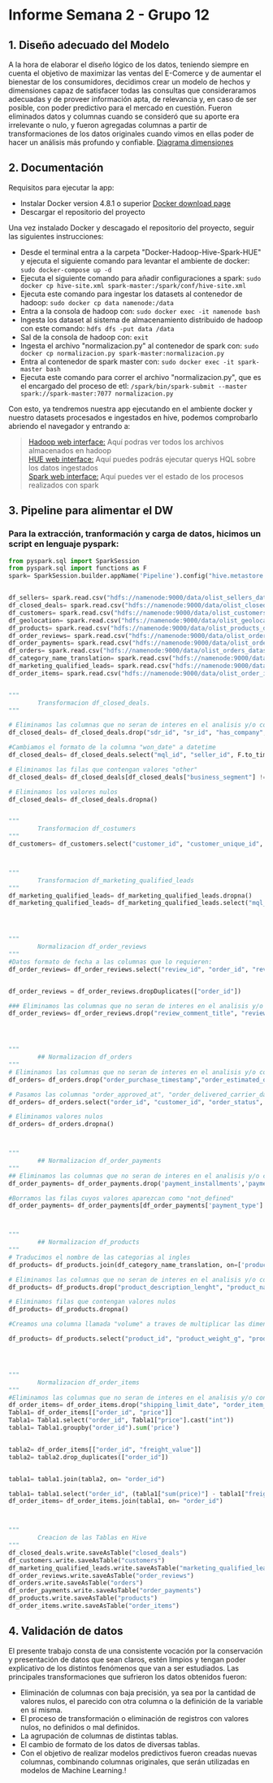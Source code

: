 # **Informe Semana 2 - Grupo 12**

## **1. Diseño adecuado del Modelo**
  A la hora de elaborar el diseño lógico de los datos, teniendo siempre en cuenta el objetivo de maximizar las ventas del E-Comerce y de aumentar el bienestar de los consumidores, decidimos crear un modelo de hechos y dimensiones capaz de satisfacer todas las consultas que consideraramos adecuadas y de proveer información apta, de relevancia y, en caso de ser posible, con poder predictivo para el mercado en cuestión. Fueron eliminados datos y columnas cuando se consideró que su aporte era irrelevante o nulo, y fueron agregadas columnas a partir de transformaciones de los datos originales cuando vimos en ellas poder de hacer un análisis más profundo y confiable.
  [Diagrama dimensiones](https://user-images.githubusercontent.com/99231030/179021043-2ffed5d8-f134-4eac-a795-06a3c57a54b6.jpg)
  
## **2. Documentación**
Requisitos para ejecutar la app:
- Instalar Docker version 4.8.1 o superior [Docker download page](https://www.docker.com/products/docker-desktop/)
- Descargar el repositorio del proyecto

Una vez instalado Docker y descagado el repositorio del proyecto, seguir las siguientes instrucciones:
- Desde el terminal entra a la carpeta "Docker-Hadoop-Hive-Spark-HUE" y ejecuta el siguiente comando para levantar el ambiente de docker: `sudo docker-compose up -d`
- Ejecuta el siguiente comando para añadir configuraciones a spark: `sudo docker cp hive-site.xml spark-master:/spark/conf/hive-site.xml`
- Ejecuta este comando para ingestar los datasets al contenedor de hadoop: `sudo docker cp data namenode:/data`
- Entra a la consola de hadoop con: `sudo docker exec -it namenode bash` 
- Ingesta los dataset al sistema de almacenamiento distribuido de hadoop con este comando: `hdfs dfs -put data /data`
- Sal de la consola de hadoop con: `exit`
- Ingesta el archivo "normalizacion.py" al contenedor de spark con: `sudo docker cp normalizacion.py spark-master:normalizacion.py`
- Entra al contenedor de spark master con: `sudo docker exec -it spark-master bash`
- Ejecuta este comando para correr el archivo "normalizacion.py", que es el encargado del proceso de etl: `/spark/bin/spark-submit --master spark://spark-master:7077 normalizacion.py`

Con esto, ya tendremos nuestra app ejecutando en el ambiente docker y nuestro datasets procesados e ingestados en hive, podemos comprobarlo abriendo el navegador y entrando a:

> [Hadoop web interface:](http://localhost:9870) Aquí podras ver todos los archivos almacenados en hadoop  
> [HUE web interface:](http://localhost:8888) Aquí puedes podrás ejecutar querys HQL sobre los datos ingestados  
>[Spark web interface:](http://localhost:8080) Aquí puedes ver el estado de los procesos realizados con spark  




## **3. Pipeline para alimentar el DW**
### **Para la extracción, tranformación y carga de datos, hicimos un script en lenguaje pyspark:**
~~~Python
from pyspark.sql import SparkSession
from pyspark.sql import functions as F
spark= SparkSession.builder.appName('Pipeline').config("hive.metastore.warehouse.dir", "/user/hive/metastore/").master("spark://spark-master:7077").enableHiveSupport().getOrCreate()


df_sellers= spark.read.csv("hdfs://namenode:9000/data/olist_sellers_dataset.csv", header= "True")
df_closed_deals= spark.read.csv("hdfs://namenode:9000/data/olist_closed_deals_dataset.csv", header= "True")
df_customers= spark.read.csv("hdfs://namenode:9000/data/olist_customers_dataset.csv", header= "True")
df_geolocation= spark.read.csv("hdfs://namenode:9000/data/olist_geolocation_dataset.csv", header= "True")
df_products= spark.read.csv("hdfs://namenode:9000/data/olist_products_dataset.csv", header= "True")
df_order_reviews= spark.read.csv("hdfs://namenode:9000/data/olist_order_reviews_dataset.csv", header= "True")
df_order_payments= spark.read.csv("hdfs://namenode:9000/data/olist_order_payments_dataset.csv", header= "True")
df_orders= spark.read.csv("hdfs://namenode:9000/data/olist_orders_dataset.csv", header= "True")
df_category_name_translation= spark.read.csv("hdfs://namenode:9000/data/product_category_name_translation.csv", header= "True")
df_marketing_qualified_leads= spark.read.csv("hdfs://namenode:9000/data/olist_marketing_qualified_leads_dataset.csv", header= "True")
df_order_items= spark.read.csv("hdfs://namenode:9000/data/olist_order_items_dataset.csv", header= "True")


"""
        Transformacion df_closed_deals.
"""

# Eliminamos las columnas que no seran de interes en el analisis y/o contengan una alta proporcion de valores nulos
df_closed_deals= df_closed_deals.drop("sdr_id", "sr_id", "has_company", "has_gtin", "average_stock", "declared_product_catalog_size")

#Cambiamos el formato de la columna "won_date" a datetime
df_closed_deals= df_closed_deals.select("mql_id", "seller_id", F.to_timestamp(F.col("won_date"), "yyyy-MM-dd HH:mm:ss").alias("won_date"), "business_segment", "lead_type", "lead_behaviour_profile", "business_type", "declared_monthly_revenue")

# Eliminamos las filas que contengan valores "other"
df_closed_deals= df_closed_deals[df_closed_deals["business_segment"] != "other"]

# Eliminamos los valores nulos
df_closed_deals= df_closed_deals.dropna()


"""
        Transformacion df_costumers
"""
df_customers= df_customers.select("customer_id", "customer_unique_id", df_customers["customer_zip_code_prefix"].cast("Int"), "customer_city", "customer_state")



"""
        Transformacion df_marketing_qualified_leads
"""
df_marketing_qualified_leads= df_marketing_qualified_leads.dropna()
df_marketing_qualified_leads= df_marketing_qualified_leads.select("mql_id", "first_contact_date", "landing_page_id", F.regexp_replace('origin', 'unknown', 'other').alias("origin"))




"""
        Normalizacion df_order_reviews
"""
#Datos formato de fecha a las columnas que lo requieren:
df_order_reviews= df_order_reviews.select("review_id", "order_id", "review_score", "review_comment_title", "review_comment_message", F.to_timestamp(F.col("review_creation_date"), "yyyy-MM-dd HH:mm:ss").alias("review_creation_date"), F.to_timestamp(F.col("review_answer_timestamp"), "yyyy-MM-dd HH:mm:ss").alias("review_answer_timestamp"))


df_order_reviews = df_order_reviews.dropDuplicates(["order_id"])

### Eliminamos las columnas que no seran de interes en el analisis y/o contengan una alta proporcion de valores nulos
df_order_reviews= df_order_reviews.drop("review_comment_title", "review_comment_message", "review_creation_date", "review_answer_timestamp")




"""
        ## Normalizacion df_orders
"""
# Eliminamos las columnas que no seran de interes en el analisis y/o contengan una alta proporcion de valores nulos
df_orders= df_orders.drop("order_purchase_timestamp","order_estimated_delivery_date")

# Pasamos las columnas "order_approved_at", "order_delivered_carrier_date" y "order_delivered_customer_date"  a datatime
df_orders= df_orders.select("order_id", "customer_id", "order_status", F.to_timestamp(F.col("order_approved_at"), "yyyy-MM-dd HH:mm:ss").alias("order_approved_at"), F.to_timestamp(F.col("order_delivered_carrier_date"), "yyyy-MM-dd HH:mm:ss").alias("order_delivered_carrier_date"), F.to_timestamp(F.col("order_delivered_customer_date"), "yyyy-MM-dd HH:mm:ss").alias("order_delivered_customer_date"))

# Eliminamos valores nulos
df_orders= df_orders.dropna()



"""
        ## Normalizacion df_order_payments
"""
## Eliminamos las columnas que no seran de interes en el analisis y/o contengan una alta proporcion de valores nulos
df_order_payments= df_order_payments.drop('payment_installments','payment_sequential')

#Borramos las filas cuyos valores aparezcan como "not_defined"
df_order_payments= df_order_payments[df_order_payments['payment_type'] != 'not_defined']



"""
        ## Normalizacion df_products
"""
# Traducimos el nombre de las categorias al ingles
df_products= df_products.join(df_category_name_translation, on=['product_category_name'], how='left')

# Eliminamos las columnas que no seran de interes en el analisis y/o contengan una alta proporcion de valores nulos
df_products= df_products.drop("product_description_lenght", "product_name_lenght", "product_photos_qty", "product_category_name")

# Eliminamos filas que contengan valores nulos
df_products= df_products.dropna()

#Creamos una columna llamada "volume" a traves de multiplicar las dimensiones de los productos

df_products= df_products.select("product_id", "product_weight_g", "product_length_cm", "product_height_cm", "product_width_cm", (df_products['product_length_cm'] * df_products['product_width_cm'] * df_products['product_height_cm']).alias('volumen'))




"""
        Normalizacion df_order_items
"""
#Eliminamos las columnas que no seran de interes en el analisis y/o contengan una alta proporcion de valores nulos
df_order_items= df_order_items.drop("shipping_limit_date", "order_item_id")
Tabla1= df_order_items[["order_id", "price"]]
Tabla1= Tabla1.select("order_id", Tabla1["price"].cast("int"))
tabla1= Tabla1.groupby("order_id").sum('price')


tabla2= df_order_items[["order_id", "freight_value"]]
tabla2= tabla2.drop_duplicates(["order_id"])


tabla1= tabla1.join(tabla2, on= "order_id")

tabla1= tabla1.select("order_id", (tabla1["sum(price)"] - tabla1["freight_value"]).alias("Beneficio"))
df_order_items= df_order_items.join(tabla1, on= "order_id")



"""
        Creacion de las Tablas en Hive
"""
df_closed_deals.write.saveAsTable("closed_deals")
df_customers.write.saveAsTable("customers")
df_marketing_qualified_leads.write.saveAsTable("marketing_qualified_leads")
df_order_reviews.write.saveAsTable("order_reviews")
df_orders.write.saveAsTable("orders")
df_order_payments.write.saveAsTable("order_payments")
df_products.write.saveAsTable("products")
df_order_items.write.saveAsTable("order_items")
~~~

## **4. Validación de datos**
  El presente trabajo consta de una consistente vocación por la conservación y presentación de datos que sean claros, estén limpios y tengan poder explicativo de los distintos fenómenos que van a ser estudiados. 
   Las principales transformaciones que sufrieron los datos obtenidos fueron:
   - Eliminación de columnas con baja precisión, ya sea por la cantidad de valores nulos, el parecido con otra columna o la definición de la variable en sí misma.
   - El proceso de transformación o eliminación de registros con valores nulos, no definidos o mal definidos.
   - La agrupación de columnas de distintas tablas.
   - El cambio de formato de los datos de diversas tablas.
   - Con el objetivo de realizar modelos predictivos fueron creadas nuevas columnas, combinando columnas originales, que serán utilizadas en modelos de Machine Learning.!
